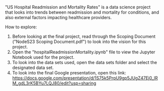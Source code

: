 "US Hospital Readmission and Mortality Rates" is a data science project that looks into trends between readmission and mortality for conditions, and also external factors impacting healthcare providers.

How to explore:
1. Before looking at the final project, read through the Scoping Document ("NodeS23 Scoping Document.pdf") to look into the vision for this project.
2. Open the "hospitalReadmissionMortality.ipynb" file to view the Jupyter Notebook used for the project.
3. To look into the data sets used, open the data sets folder and select the designated data set.
4. To look into the final Google presentation, open this link: https://docs.google.com/presentation/d/1S75k5PrpU9gp5JUgZ47Ej0_lRM_gdL3rK5BYu7LQJ80/edit?usp=sharing

